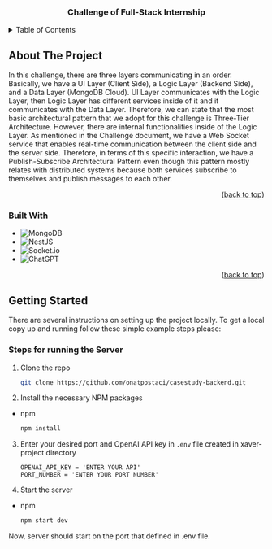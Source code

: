 <!-- PROJECT LOGO -->
<div align="center">
<h3 align="center">Challenge of Full-Stack Internship</h3>
</div>

<!-- TABLE OF CONTENTS -->
<details>
  <summary>Table of Contents</summary>
  <ol>
    <li>
      <a href="#about-the-project">About The Project</a>
      <ul>
        <li><a href="#built-with">Built With</a></li>
      </ul>
    </li>
    <li>
      <a href="#getting-started">Getting Started</a>
      <ul>
        <li><a href="#steps-for-running-the-server">Steps for running the Server</a></li>
      </ul>
    </li>
  </ol>
</details>

<!-- ABOUT THE PROJECT -->

## About The Project

In this challenge, there are three layers communicating in an order. Basically, we have a UI Layer (Client Side), a Logic Layer (Backend Side), and a Data Layer (MongoDB Cloud). UI Layer communicates with the Logic Layer, then Logic Layer has different services inside of it and it communicates with the Data Layer. Therefore, we can state that the most basic architectural pattern that we adopt for this challenge is Three-Tier Architecture. However, there are internal functionalities inside of the Logic Layer. As mentioned in the Challenge document, we have a Web Socket service that enables real-time communication between the client side and the server side. Therefore, in terms of this specific interaction, we have a Publish-Subscribe Architectural Pattern even though this pattern mostly relates with distributed systems because both services subscribe to themselves and publish messages to each other.

<p align="right">(<a href="#readme-top">back to top</a>)</p>

### Built With

- ![MongoDB](https://img.shields.io/badge/MongoDB-%234ea94b.svg?style=for-the-badge&logo=mongodb&logoColor=white)
- ![NestJS](https://img.shields.io/badge/nestjs-%23E0234E.svg?style=for-the-badge&logo=nestjs&logoColor=white)
- ![Socket.io](https://img.shields.io/badge/Socket.io-black?style=for-the-badge&logo=socket.io&badgeColor=010101)
- ![ChatGPT](https://img.shields.io/badge/chatGPT-74aa9c?style=for-the-badge&logo=openai&logoColor=white)

<p align="right">(<a href="#readme-top">back to top</a>)</p>

<!-- GETTING STARTED -->

## Getting Started

There are several instructions on setting up the project locally.
To get a local copy up and running follow these simple example steps please:

### Steps for running the Server

1. Clone the repo

   ```sh
   git clone https://github.com/onatpostaci/casestudy-backend.git

   ```

2. Install the necessary NPM packages

- npm

  ```sh
  npm install

  ```

3. Enter your desired port and OpenAI API key in `.env` file created in xaver-project directory
   ```env
   OPENAI_API_KEY = 'ENTER YOUR API'
   PORT_NUMBER = 'ENTER YOUR PORT NUMBER'
   ```
4. Start the server

- npm

  ```sh
  npm start dev

  ```

Now, server should start on the port that defined in .env file.

<!-- MARKDOWN LINKS & IMAGES -->

[Next.js]: https://img.shields.io/badge/next.js-000000?style=for-the-badge&logo=nextdotjs&logoColor=white
[Next-url]: https://nextjs.org/
[React.js]: https://img.shields.io/badge/React-20232A?style=for-the-badge&logo=react&logoColor=61DAFB
[React-url]: https://reactjs.org/
